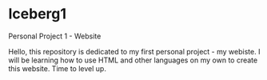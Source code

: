 # Iceberg1
Personal Project 1 - Website

Hello, this repository is dedicated to my first personal project - my webiste. 
I will be learning how to use HTML and other languages on my own to create this website.
Time to level up.
